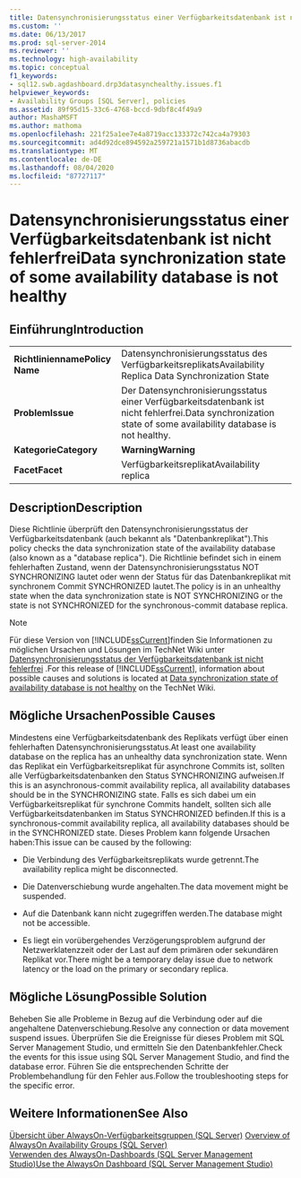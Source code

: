 ```yaml
---
title: Datensynchronisierungsstatus einer Verfügbarkeitsdatenbank ist nicht fehlerfrei | Microsoft-Dokumentation
ms.custom: ''
ms.date: 06/13/2017
ms.prod: sql-server-2014
ms.reviewer: ''
ms.technology: high-availability
ms.topic: conceptual
f1_keywords:
- sql12.swb.agdashboard.drp3datasynchealthy.issues.f1
helpviewer_keywords:
- Availability Groups [SQL Server], policies
ms.assetid: 89f95d15-33c6-4768-bccd-9dbf8c4f49a9
author: MashaMSFT
ms.author: mathoma
ms.openlocfilehash: 221f25a1ee7e4a8719acc133372c742ca4a79303
ms.sourcegitcommit: ad4d92dce894592a259721a1571b1d8736abacdb
ms.translationtype: MT
ms.contentlocale: de-DE
ms.lasthandoff: 08/04/2020
ms.locfileid: "87727117"
---
```

# <a name="data-synchronization-state-of-some-availability-database-is-not-healthy"></a><span data-ttu-id="1b22c-102">Datensynchronisierungsstatus einer Verfügbarkeitsdatenbank ist nicht fehlerfrei</span><span class="sxs-lookup"><span data-stu-id="1b22c-102">Data synchronization state of some availability database is not healthy</span></span>
    
## <a name="introduction"></a><span data-ttu-id="1b22c-103">Einführung</span><span class="sxs-lookup"><span data-stu-id="1b22c-103">Introduction</span></span>  
  
|||  
|-|-|  
|<span data-ttu-id="1b22c-104">**Richtlinienname**</span><span class="sxs-lookup"><span data-stu-id="1b22c-104">**Policy Name**</span></span>|<span data-ttu-id="1b22c-105">Datensynchronisierungsstatus des Verfügbarkeitsreplikats</span><span class="sxs-lookup"><span data-stu-id="1b22c-105">Availability Replica Data Synchronization State</span></span>|  
|<span data-ttu-id="1b22c-106">**Problem**</span><span class="sxs-lookup"><span data-stu-id="1b22c-106">**Issue**</span></span>|<span data-ttu-id="1b22c-107">Der Datensynchronisierungsstatus einer Verfügbarkeitsdatenbank ist nicht fehlerfrei.</span><span class="sxs-lookup"><span data-stu-id="1b22c-107">Data synchronization state of some availability database is not healthy.</span></span>|  
|<span data-ttu-id="1b22c-108">**Kategorie**</span><span class="sxs-lookup"><span data-stu-id="1b22c-108">**Category**</span></span>|<span data-ttu-id="1b22c-109">**Warning**</span><span class="sxs-lookup"><span data-stu-id="1b22c-109">**Warning**</span></span>|  
|<span data-ttu-id="1b22c-110">**Facet**</span><span class="sxs-lookup"><span data-stu-id="1b22c-110">**Facet**</span></span>|<span data-ttu-id="1b22c-111">Verfügbarkeitsreplikat</span><span class="sxs-lookup"><span data-stu-id="1b22c-111">Availability replica</span></span>|  
  
## <a name="description"></a><span data-ttu-id="1b22c-112">Description</span><span class="sxs-lookup"><span data-stu-id="1b22c-112">Description</span></span>  
 <span data-ttu-id="1b22c-113">Diese Richtlinie überprüft den Datensynchronisierungsstatus der Verfügbarkeitsdatenbank (auch bekannt als "Datenbankreplikat").</span><span class="sxs-lookup"><span data-stu-id="1b22c-113">This policy checks the data synchronization state of the availability database (also known as a "database replica").</span></span> <span data-ttu-id="1b22c-114">Die Richtlinie befindet sich in einem fehlerhaften Zustand, wenn der Datensynchronisierungsstatus NOT SYNCHRONIZING lautet oder wenn der Status für das Datenbankreplikat mit synchronem Commit SYNCHRONIZED lautet.</span><span class="sxs-lookup"><span data-stu-id="1b22c-114">The policy is in an unhealthy state when the data synchronization state is NOT SYNCHRONIZING or the state is not SYNCHRONIZED for the synchronous-commit database replica.</span></span>  
  
> [!NOTE]  
>  <span data-ttu-id="1b22c-115">Für diese Version von [!INCLUDE[ssCurrent](../../../includes/sscurrent-md.md)]finden Sie Informationen zu möglichen Ursachen und Lösungen im TechNet Wiki unter [Datensynchronisierungsstatus der Verfügbarkeitsdatenbank ist nicht fehlerfrei](https://go.microsoft.com/fwlink/p/?LinkId=220863) .</span><span class="sxs-lookup"><span data-stu-id="1b22c-115">For this release of [!INCLUDE[ssCurrent](../../../includes/sscurrent-md.md)], information about possible causes and solutions is located at [Data synchronization state of availability database is not healthy](https://go.microsoft.com/fwlink/p/?LinkId=220863) on the TechNet Wiki.</span></span>  
  
## <a name="possible-causes"></a><span data-ttu-id="1b22c-116">Mögliche Ursachen</span><span class="sxs-lookup"><span data-stu-id="1b22c-116">Possible Causes</span></span>  
 <span data-ttu-id="1b22c-117">Mindestens eine Verfügbarkeitsdatenbank des Replikats verfügt über einen fehlerhaften Datensynchronisierungsstatus.</span><span class="sxs-lookup"><span data-stu-id="1b22c-117">At least one availability database on the replica has an unhealthy data synchronization state.</span></span> <span data-ttu-id="1b22c-118">Wenn das Replikat ein Verfügbarkeitsreplikat für asynchrone Commits ist, sollten alle Verfügbarkeitsdatenbanken den Status SYNCHRONIZING aufweisen.</span><span class="sxs-lookup"><span data-stu-id="1b22c-118">If this is an asynchronous-commit availability replica, all availability databases should be in the SYNCHRONIZING state.</span></span> <span data-ttu-id="1b22c-119">Falls es sich dabei um ein Verfügbarkeitsreplikat für synchrone Commits handelt, sollten sich alle Verfügbarkeitsdatenbanken im Status SYNCHRONIZED befinden.</span><span class="sxs-lookup"><span data-stu-id="1b22c-119">If this is a synchronous-commit availability replica, all availability databases should be in the SYNCHRONIZED state.</span></span> <span data-ttu-id="1b22c-120">Dieses Problem kann folgende Ursachen haben:</span><span class="sxs-lookup"><span data-stu-id="1b22c-120">This issue can be caused by the following:</span></span>  
  
-   <span data-ttu-id="1b22c-121">Die Verbindung des Verfügbarkeitsreplikats wurde getrennt.</span><span class="sxs-lookup"><span data-stu-id="1b22c-121">The availability replica might be disconnected.</span></span>  
  
-   <span data-ttu-id="1b22c-122">Die Datenverschiebung wurde angehalten.</span><span class="sxs-lookup"><span data-stu-id="1b22c-122">The data movement might be suspended.</span></span>  
  
-   <span data-ttu-id="1b22c-123">Auf die Datenbank kann nicht zugegriffen werden.</span><span class="sxs-lookup"><span data-stu-id="1b22c-123">The database might not be accessible.</span></span>  
  
-   <span data-ttu-id="1b22c-124">Es liegt ein vorübergehendes Verzögerungsproblem aufgrund der Netzwerklatenzzeit oder der Last auf dem primären oder sekundären Replikat vor.</span><span class="sxs-lookup"><span data-stu-id="1b22c-124">There might be a temporary delay issue due to network latency or the load on the primary or secondary replica.</span></span>  
  
## <a name="possible-solution"></a><span data-ttu-id="1b22c-125">Mögliche Lösung</span><span class="sxs-lookup"><span data-stu-id="1b22c-125">Possible Solution</span></span>  
 <span data-ttu-id="1b22c-126">Beheben Sie alle Probleme in Bezug auf die Verbindung oder auf die angehaltene Datenverschiebung.</span><span class="sxs-lookup"><span data-stu-id="1b22c-126">Resolve any connection or data movement suspend issues.</span></span> <span data-ttu-id="1b22c-127">Überprüfen Sie die Ereignisse für dieses Problem mit SQL Server Management Studio, und ermitteln Sie den Datenbankfehler.</span><span class="sxs-lookup"><span data-stu-id="1b22c-127">Check the events for this issue using SQL Server Management Studio, and find the database error.</span></span> <span data-ttu-id="1b22c-128">Führen Sie die entsprechenden Schritte der Problembehandlung für den Fehler aus.</span><span class="sxs-lookup"><span data-stu-id="1b22c-128">Follow the troubleshooting steps for the specific error.</span></span>  
  
## <a name="see-also"></a><span data-ttu-id="1b22c-129">Weitere Informationen</span><span class="sxs-lookup"><span data-stu-id="1b22c-129">See Also</span></span>  
 <span data-ttu-id="1b22c-130">[Übersicht über AlwaysOn-Verfügbarkeitsgruppen &#40;SQL Server&#41;](overview-of-always-on-availability-groups-sql-server.md) </span><span class="sxs-lookup"><span data-stu-id="1b22c-130">[Overview of AlwaysOn Availability Groups &#40;SQL Server&#41;](overview-of-always-on-availability-groups-sql-server.md) </span></span>  
 [<span data-ttu-id="1b22c-131">Verwenden des AlwaysOn-Dashboards &#40;SQL Server Management Studio&#41;</span><span class="sxs-lookup"><span data-stu-id="1b22c-131">Use the AlwaysOn Dashboard &#40;SQL Server Management Studio&#41;</span></span>](use-the-always-on-dashboard-sql-server-management-studio.md)  
  
  
